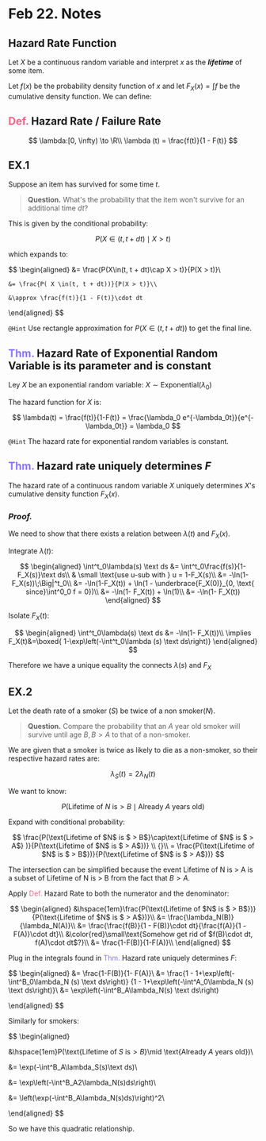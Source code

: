 # Feb 22. Notes

## Hazard Rate Function

Let $X$ be a continuous random variable and interpret $x$ as the ***lifetime*** of some item.

Let $f(x)$ be the probability density function of $x$ and let $F_X(x) = \int f$ be the cumulative density function. We can define:

## <span style="color: #ff6188">Def.</span> Hazard Rate / Failure Rate

$$
\lambda:[0, \infty) \to \R\\
\lambda (t) = \frac{f(t)}{1 - F(t)}
$$

## EX.1

Suppose an item has survived for some time $t$.

> **Question.** What's the probability that the item won't survive for an additional time $dt$?

This is given by the conditional probability:

$$
P(X\in (t, t + dt)\mid X > t)
$$

which expands to:

$$
\begin{aligned}
    &= \frac{P(X\in(t, t + dt)\cap X > t)}{P(X > t)}\\

    &= \frac{P( X \in(t, t + dt))}{P(X > t)}\\

    &\approx \frac{f(t)}{1 - F(t)}\cdot dt
\end{aligned}
$$

`@Hint` Use rectangle approximation for $P( X \in(t, t + dt))$ to get the final line.

## <span style="color: #8b74ff">Thm.</span> Hazard Rate of Exponential Random Variable is its parameter and is constant

Ley $X$ be an exponential random variable: $X\sim \text{Exponential}(\lambda_0)$

The hazard function for $X$ is:

$$
\lambda(t) = \frac{f(t)}{1-F(t)} = \frac{\lambda_0 e^{-\lambda_0t}}{e^{-\lambda_0t}} = \lambda_0
$$

`@Hint` The hazard rate for exponential random variables is constant.

## <span style="color: #8b74ff">Thm.</span> Hazard rate uniquely determines $F$

The hazard rate of a continuous random variable $X$ uniquely determines $X$'s cumulative density function $F_X(x)$.

### _Proof._

We need to show that there exists a relation between $\lambda(t)$ and $F_X(x)$.

Integrate $\lambda(t)$:

$$
\begin{aligned}
    \int^t_0\lambda(s) \text ds &= \int^t_0\frac{f(s)}{1-F_X(s)}\text ds\\
    & \small \text{use u-sub with } u = 1-F_X(s)\\
    &= -\ln(1-F_X(s))\;\Big|^t_0\\
    &= -\ln(1-F_X(t)) + \ln(1 - \underbrace{F_X(0)}_{0, \text{ since}\int^0_0 f = 0})\\
    &= -\ln(1- F_X(t)) + \ln(1)\\
    &=  -\ln(1- F_X(t))
\end{aligned}
$$

Isolate $F_X(t)$:

$$
\begin{aligned}
    \int^t_0\lambda(s) \text ds &= -\ln(1- F_X(t))\\
    \implies F_X(t)&=\boxed{ 1-\exp\left(-\int^t_0\lambda (s) \text ds\right)}
\end{aligned}
$$

Therefore we have a unique equality the connects $\lambda (s)$ and $F_X$

## EX.2

Let the death rate of a smoker ($S$) be twice of a non smoker($N$).

> **Question.** Compare the probability that an $A$ year old smoker will survive until age $B, B> A$ to that of a non-smoker.

We are given that a smoker is twice as likely to die as a non-smoker, so their respective hazard rates are:

$$
\lambda_S(t) = 2\lambda_N(t)
$$

We want to know:

$$
P(\text{Lifetime of $N$ is$>B$}\mid \text{Already $A$ years old})
$$

Expand with conditional probability:

$$
\frac{P(\text{Lifetime of $N$ is $ > B$}\cap\text{Lifetime of $N$ is $ > A$} )}{P(\text{Lifetime of $N$ is $ > A$})} \\
{}\\
= \frac{P(\text{Lifetime of $N$ is $ > B$})}{P(\text{Lifetime of $N$ is $ > A$})}
$$

The intersection can be simplified because the event $\text{Lifetime of N is > A}$ is a subset of $\text{Lifetime of N is > B}$ from the fact that $B > A$.

Apply <span style="color: #ff6188">Def.</span> Hazard Rate to both the numerator and the denominator:

$$
\begin{aligned}
    &\hspace{1em}\frac{P(\text{Lifetime of $N$ is $ > B$})}{P(\text{Lifetime of $N$ is $ > A$})}\\
    &= \frac{\lambda_N(B)}{\lambda_N(A)}\\
    &= \frac{\frac{f(B)}{1 - F(B)}\cdot dt}{\frac{f(A)}{1 - F(A)}\cdot dt}\\
    &\color{red}\small\text{Somehow get rid of $f(B)\cdot dt, f(A)\cdot dt$?}\\
    &= \frac{1-F(B)}{1-F(A)}\\
\end{aligned}
$$

Plug in the integrals found in <span style="color: #8b74ff">Thm.</span> Hazard rate uniquely determines $F$:

$$
\begin{aligned}
&= \frac{1-F(B)}{1- F(A)}\\
&= \frac{1 -  1+\exp\left(-\int^B_0\lambda_N (s) \text ds\right)}
{1 -  1+\exp\left(-\int^A_0\lambda_N (s) \text ds\right)}\\
&= \exp\left(-\int^B_A\lambda_N(s) \text ds\right)

\end{aligned}
$$

Similarly for smokers:

$$
\begin{aligned}

&\hspace{1em}P(\text{Lifetime of $S$ is$>B$}\mid \text{Already $A$ years old})\\

&= \exp(-\int^B_A\lambda_S(s)\text ds)\\

&= \exp\left(-\int^B_A2\lambda_N(s)ds\right)\\

&= \left(\exp(-\int^B_A\lambda_N(s)ds)\right)^2\\

\end{aligned}
$$

So we have this quadratic relationship.